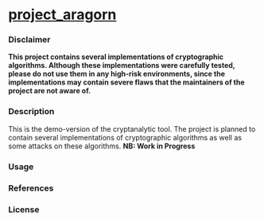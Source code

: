 # [project_aragorn](project_aragorn)

### Disclaimer
**This project contains several implementations of cryptographic algorithms.
Although these implementations were carefully tested, please do not use them in
any high-risk environments, since the implementations may contain severe flaws
that the maintainers of the project are not aware of.**

### Description
This is the demo-version of the cryptanalytic tool. The project is planned to
contain several implementations of cryptographic algorithms as well as
some attacks on these algorithms.
**NB: Work in Progress**
### Usage
### References
### License
